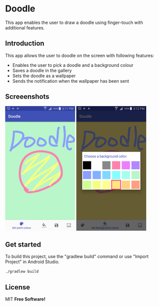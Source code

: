 # Doodle
This app enables the user to draw a doodle using finger-touch with additional features.


## Introduction
This app allows the user to doodle on the screen with following features:
  - Enables the user to pick a doodle and a background colour
  - Saves a doodle in the gallery
  - Sets the doodle as a wallpaper
  - Sends the notification when the wallpaper has been sent

## Screeenshots
<img src="screenshots/screenshot-1.png" height="400" alt="Screenshot"/> <img src="screenshots/screenshot-2.png" height="400" alt="Screenshot"/> 

## Get started
To build this project, use the "gradlew build" command or use "Import Project" in Android Studio.
```sh
./gradlew build
```

## License
MIT
**Free Software!**